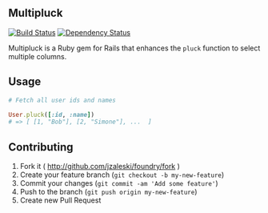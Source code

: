 ## Multipluck 

[![Build Status](https://travis-ci.org/jzaleski/multipluck.svg)](https://travis-ci.org/jzaleski/multipluck)
[![Dependency Status](https://gemnasium.com/jzaleski/multipluck.png)](https://gemnasium.com/jzaleski/multipluck)

Multipluck is a Ruby gem for Rails that enhances the `pluck` function to select multiple columns.

## Usage

```ruby
# Fetch all user ids and names

User.pluck([:id, :name])
# => [ [1, "Bob"], [2, "Simone"], ...  ]
```

## Contributing

1. Fork it ( http://github.com/jzaleski/foundry/fork )
2. Create your feature branch (`git checkout -b my-new-feature`)
3. Commit your changes (`git commit -am 'Add some feature'`)
4. Push to the branch (`git push origin my-new-feature`)
5. Create new Pull Request
